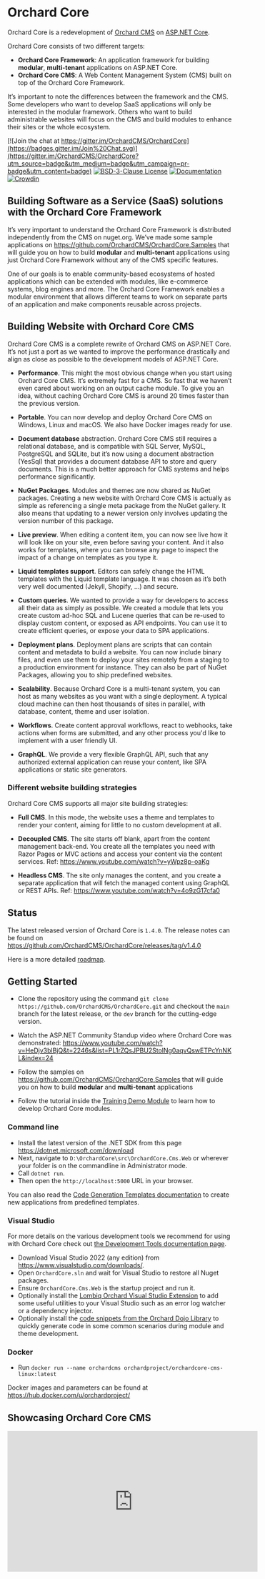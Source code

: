 # Orchard Core

Orchard Core is a redevelopment of [Orchard CMS](https://github.com/OrchardCMS/Orchard) on [ASP.NET Core](https://docs.microsoft.com/aspnet/core/). 

Orchard Core consists of two different targets:

- **Orchard Core Framework**: An application framework for building **modular**, **multi-tenant** applications on ASP.NET Core.
- **Orchard Core CMS**: A Web Content Management System (CMS) built on top of the Orchard Core Framework.

It’s important to note the differences between the framework and the CMS. Some developers who want to develop SaaS applications will only be interested in the modular framework. Others who want to build administrable websites will focus on the CMS and build modules to enhance their sites or the whole ecosystem.

[![Join the chat at https://gitter.im/OrchardCMS/OrchardCore](https://badges.gitter.im/Join%20Chat.svg)](https://gitter.im/OrchardCMS/OrchardCore?utm_source=badge&utm_medium=badge&utm_campaign=pr-badge&utm_content=badge)
[![BSD-3-Clause License](https://img.shields.io/badge/license-BSD--3--Clause-blue.svg)](https://github.com/OrchardCMS/OrchardCore/blob/master/LICENSE)
[![Documentation](https://readthedocs.org/projects/orchardcore/badge/)](https://docs.orchardcore.net/)
[![Crowdin](https://badges.crowdin.net/orchard-core/localized.svg)](https://crowdin.com/project/orchard-core)

## Building Software as a Service (SaaS) solutions with the Orchard Core Framework

It’s very important to understand the Orchard Core Framework is distributed independently from the CMS on nuget.org. We’ve made some sample applications on <https://github.com/OrchardCMS/OrchardCore.Samples> that will guide you on how to build **modular** and **multi-tenant** applications using just Orchard Core Framework without any of the CMS specific features.

One of our goals is to enable community-based ecosystems of hosted applications which can be extended with modules, like e-commerce systems, blog engines and more. The Orchard Core Framework enables a modular environment that allows different teams to work on separate parts of an application and make components reusable across projects.

## Building Website with Orchard Core CMS

Orchard Core CMS is a complete rewrite of Orchard CMS on ASP.NET Core. It’s not just a port as we wanted to improve the performance drastically and align as close as possible to the development models of ASP.NET Core.

- **Performance**. This might the most obvious change when you start using Orchard Core CMS. It’s extremely fast for a CMS. So fast that we haven’t even cared about working on an output cache module. To give you an idea, without caching Orchard Core CMS is around 20 times faster than the previous version.

- **Portable**. You can now develop and deploy Orchard Core CMS on Windows, Linux and macOS. We also have Docker images ready for use.

- **Document database** abstraction. Orchard Core CMS still requires a relational database, and is compatible with SQL Server, MySQL, PostgreSQL and SQLite, but it’s now using a document abstraction (YesSql) that provides a document database API to store and query documents. This is a much better approach for CMS systems and helps performance significantly.

- **NuGet Packages**. Modules and themes are now shared as NuGet packages. Creating a new website with Orchard Core CMS is actually as simple as referencing a single meta package from the NuGet gallery. It also means that updating to a newer version only involves updating the version number of this package.

- **Live preview**. When editing a content item, you can now see live how it will look like on your site, even before saving your content. And it also works for templates, where you can browse any page to inspect the impact of a change on templates as you type it.

- **Liquid templates support**. Editors can safely change the HTML templates with the Liquid template language. It was chosen as it’s both very well documented (Jekyll, Shopify, …) and secure.

- **Custom queries**. We wanted to provide a way for developers to access all their data as simply as possible. We created a module that lets you create custom ad-hoc SQL and Lucene queries that can be re-used to display custom content, or exposed as API endpoints. You can use it to create efficient queries, or expose your data to SPA applications.

- **Deployment plans**. Deployment plans are scripts that can contain content and metadata to build a website. You can now include binary files, and even use them to deploy your sites remotely from a staging to a production environment for instance. They can also be part of NuGet Packages, allowing you to ship predefined websites.

- **Scalability**. Because Orchard Core is a multi-tenant system, you can host as many websites as you want with a single deployment. A typical cloud machine can then host thousands of sites in parallel, with database, content, theme and user isolation.

- **Workflows**. Create content approval workflows, react to webhooks, take actions when forms are submitted, and any other process you'd like to implement with a user friendly UI.

- **GraphQL**. We provide a very flexible GraphQL API, such that any authorized external application can reuse your content, like SPA applications or static site generators.

### Different website building strategies

Orchard Core CMS supports all major site building strategies:

- **Full CMS**. In this mode, the website uses a theme and templates to render your content, aiming for little to no custom development at all.

- **Decoupled CMS**. The site starts off blank, apart from the content management back-end. You create all the templates you need with Razor Pages or MVC actions and access your content via the content services. Ref: <https://www.youtube.com/watch?v=yWpz8p-oaKg>

- **Headless CMS**. The site only manages the content, and you create a separate application that will fetch the managed content using GraphQL or REST APIs. Ref: <https://www.youtube.com/watch?v=4o9zG17cfa0>

## Status

The latest released version of Orchard Core is `1.4.0`.
The release notes can be found on <https://github.com/OrchardCMS/OrchardCore/releases/tag/v1.4.0>

Here is a more detailed [roadmap](https://github.com/OrchardCMS/OrchardCore/wiki/Roadmap).

## Getting Started

- Clone the repository using the command `git clone https://github.com/OrchardCMS/OrchardCore.git` and checkout the `main` branch for the latest release, or the `dev` branch for the cutting-edge version.

- Watch the ASP.NET Community Standup video where Orchard Core was demonstrated: <https://www.youtube.com/watch?v=HeDjv3blBjQ&t=2246s&list=PL1rZQsJPBU2StolNg0aqvQswETPcYnNKL&index=24>

- Follow the samples on <https://github.com/OrchardCMS/OrchardCore.Samples> that will guide you on how to build **modular** and **multi-tenant** applications

- Follow the tutorial inside the [Training Demo Module](https://github.com/Lombiq/Orchard-Training-Demo-Module) to learn how to develop Orchard Core modules.

### Command line

- Install the latest version of the .NET SDK from this page <https://dotnet.microsoft.com/download>
- Next, navigate to `D:\OrchardCore\src\OrchardCore.Cms.Web` or wherever your folder is on the commandline in Administrator mode.
- Call `dotnet run`.
- Then open the `http://localhost:5000` URL in your browser.

You can also read the [Code Generation Templates documentation](docs/getting-started/templates/README.md) to create new applications from predefined templates.

### Visual Studio

For more details on the various development tools we recommend for using with Orchard Core check out [the Development Tools documentation page](docs/resources/development-tools/README.md).

- Download Visual Studio 2022 (any edition) from <https://www.visualstudio.com/downloads/>.
- Open `OrchardCore.sln` and wait for Visual Studio to restore all Nuget packages.
- Ensure `OrchardCore.Cms.Web` is the startup project and run it.
- Optionally install the [Lombiq Orchard Visual Studio Extension](https://marketplace.visualstudio.com/items?itemName=LombiqVisualStudioExtension.LombiqOrchardVisualStudioExtension) to add some useful utilities to your Visual Studio such as an error log watcher or a dependency injector.
- Optionally install the [code snippets from the Orchard Dojo Library](https://orcharddojo.net/orchard-resources/CoreLibrary/Utilities/VisualStudioSnippets/) to quickly generate code in some common scenarios during module and theme development.

### Docker

- Run `docker run --name orchardcms orchardproject/orchardcore-cms-linux:latest`

Docker images and parameters can be found at <https://hub.docker.com/u/orchardproject/>

## Showcasing Orchard Core CMS

<iframe width="560" height="315" src="https://www.youtube-nocookie.com/embed/Gfy5SCACyL8" title="YouTube video player" frameborder="0" allow="accelerometer; autoplay; clipboard-write; encrypted-media; gyroscope; picture-in-picture" allowfullscreen></iframe>
